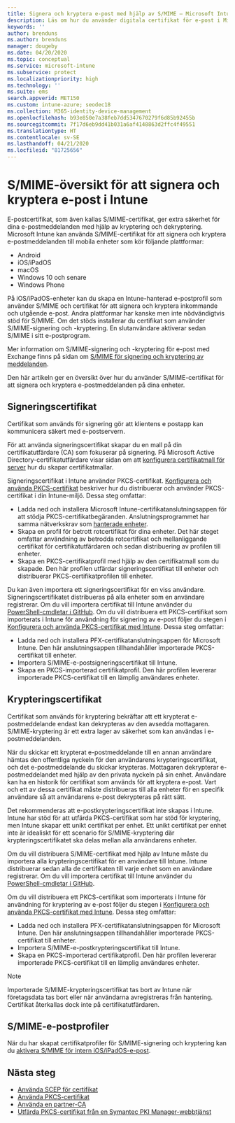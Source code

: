 ```yaml
---
title: Signera och kryptera e-post med hjälp av S/MIME – Microsoft Intune – Azure | Microsoft Docs
description: Läs om hur du använder digitala certifikat för e-post i Microsoft Intune för att signera och kryptera e-postmeddelanden på enheter. De här certifikaten kallas S/MIME och konfigureras med hjälp av enhetskonfigurationsprofiler. Signerings- och krypteringscertifikat använder PKCS, eller privata certifikat, och använder ett anslutningsprogram för att importera certifikat.
keywords: ''
author: brenduns
ms.author: brenduns
manager: dougeby
ms.date: 04/20/2020
ms.topic: conceptual
ms.service: microsoft-intune
ms.subservice: protect
ms.localizationpriority: high
ms.technology: ''
ms.suite: ems
search.appverid: MET150
ms.custom: intune-azure; seodec18
ms.collection: M365-identity-device-management
ms.openlocfilehash: b93e850e7a38feb7dd5347670279f6d85b92455b
ms.sourcegitcommit: 7f17d6eb9dd41b031a6af4148863d2ffc4f49551
ms.translationtype: HT
ms.contentlocale: sv-SE
ms.lasthandoff: 04/21/2020
ms.locfileid: "81725656"
---
```

# <a name="smime-overview-to-sign-and-encrypt-email-in-intune"></a>S/MIME-översikt för att signera och kryptera e-post i Intune

E-postcertifikat, som även kallas S/MIME-certifikat, ger extra säkerhet för dina e-postmeddelanden med hjälp av kryptering och dekryptering. Microsoft Intune kan använda S/MIME-certifikat för att signera och kryptera e-postmeddelanden till mobila enheter som kör följande plattformar:

- Android
- iOS/iPadOS
- macOS
- Windows 10 och senare
- Windows Phone

På iOS/iPadOS-enheter kan du skapa en Intune-hanterad e-postprofil som använder S/MIME och certifikat för att signera och kryptera inkommande och utgående e-post. Andra plattformar har kanske men inte nödvändigtvis stöd för S/MIME. Om det stöds installerar du certifikat som använder S/MIME-signering och -kryptering. En slutanvändare aktiverar sedan S/MIME i sitt e-postprogram.

Mer information om S/MIME-signering och -kryptering för e-post med Exchange finns på sidan om [S/MIME för signering och kryptering av meddelanden](https://docs.microsoft.com/Exchange/policy-and-compliance/smime).

Den här artikeln ger en översikt över hur du använder S/MIME-certifikat för att signera och kryptera e-postmeddelanden på dina enheter.

## <a name="signing-certificates"></a>Signeringscertifikat

Certifikat som används för signering gör att klientens e postapp kan kommunicera säkert med e-postservern.

För att använda signeringscertifikat skapar du en mall på din certifikatutfärdare (CA) som fokuserar på signering. På Microsoft Active Directory-certifikatutfärdare visar sidan om att [konfigurera certifikatmall för server](https://docs.microsoft.com/windows-server/networking/core-network-guide/cncg/server-certs/configure-the-server-certificate-template) hur du skapar certifikatmallar.

Signeringscertifikat i Intune använder PKCS-certifikat. [Konfigurera och använda PKCS-certifikat](certficates-pfx-configure.md) beskriver hur du distribuerar och använder PKCS-certifikat i din Intune-miljö. Dessa steg omfattar:

- Ladda ned och installera Microsoft Intune-certifikatanslutningsappen för att stödja PKCS-certifikatbegäranden. Anslutningsprogrammet har samma nätverkskrav som [hanterade enheter](../fundamentals/intune-endpoints.md#access-for-managed-devices).
- Skapa en profil för betrott rotcertifikat för dina enheter. Det här steget omfattar användning av betrodda rotcertifikat och mellanliggande certifikat för certifikatutfärdaren och sedan distribuering av profilen till enheter.
- Skapa en PKCS-certifikatprofil med hjälp av den certifikatmall som du skapade. Den här profilen utfärdar signeringscertifikat till enheter och distribuerar PKCS-certifikatprofilen till enheter.

Du kan även importera ett signeringscertifikat för en viss användare. Signeringscertifikatet distribueras på alla enheter som en användare registrerar. Om du vill importera certifikat till Intune använder du [PowerShell-cmdletar i GitHub](https://github.com/Microsoft/Intune-Resource-Access). Om du vill distribuera ett PKCS-certifikat som importerats i Intune för användning för signering av e-post följer du stegen i [Konfigurera och använda PKCS-certifikat med Intune](certficates-pfx-configure.md). Dessa steg omfattar:

- Ladda ned och installera PFX-certifikatanslutningsappen för Microsoft Intune. Den här anslutningsappen tillhandahåller importerade PKCS-certifikat till enheter.
- Importera S/MIME-e-postsigneringscertifikat till Intune.
- Skapa en PKCS-importerad certifikatprofil. Den här profilen levererar importerade PKCS-certifikat till en lämplig användares enheter.

## <a name="encryption-certificates"></a>Krypteringscertifikat

Certifikat som används för kryptering bekräftar att ett krypterat e-postmeddelande endast kan dekrypteras av den avsedda mottagaren. S/MIME-kryptering är ett extra lager av säkerhet som kan användas i e-postmeddelanden.

När du skickar ett krypterat e-postmeddelande till en annan användare hämtas den offentliga nyckeln för den användarens krypteringscertifikat, och det e-postmeddelande du skickar krypteras. Mottagaren dekrypterar e-postmeddelandet med hjälp av den privata nyckeln på sin enhet. Användare kan ha en historik för certifikat som används för att kryptera e-post. Vart och ett av dessa certifikat måste distribueras till alla enheter för en specifik användare så att användarens e-post dekrypteras på rätt sätt.

Det rekommenderas att e-postkrypteringscertifikat inte skapas i Intune. Intune har stöd för att utfärda PKCS-certifikat som har stöd för kryptering, men Intune skapar ett unikt certifikat per enhet. Ett unikt certifikat per enhet inte är idealiskt för ett scenario för S/MIME-kryptering där krypteringscertifikatet ska delas mellan alla användarens enheter.

Om du vill distribuera S/MIME-certifikat med hjälp av Intune måste du importera alla krypteringscertifikat för en användare till Intune. Intune distribuerar sedan alla de certifikaten till varje enhet som en användare registrerar. Om du vill importera certifikat till Intune använder du [PowerShell-cmdletar i GitHub](https://github.com/Microsoft/Intune-Resource-Access).

Om du vill distribuera ett PKCS-certifikat som importerats i Intune för användning för kryptering av e-post följer du stegen i [Konfigurera och använda PKCS-certifikat med Intune](certficates-pfx-configure.md). Dessa steg omfattar:

- Ladda ned och installera PFX-certifikatanslutningsappen för Microsoft Intune. Den här anslutningsappen tillhandahåller importerade PKCS-certifikat till enheter.
- Importera S/MIME-e-postkrypteringscertifikat till Intune.
- Skapa en PKCS-importerad certifikatprofil. Den här profilen levererar importerade PKCS-certifikat till en lämplig användares enheter.

 > [!NOTE]
 > Importerade S/MIME-krypteringscertifikat tas bort av Intune när företagsdata tas bort eller när användarna avregistreras från hantering. Certifikat återkallas dock inte på certifikatutfärdaren.

## <a name="smime-email-profiles"></a>S/MIME-e-postprofiler

När du har skapat certifikatprofiler för S/MIME-signering och kryptering kan du [aktivera S/MIME för intern iOS/iPadOS-e-post](../configuration/email-settings-ios.md).

## <a name="next-steps"></a>Nästa steg

- [Använda SCEP för certifikat](certificates-scep-configure.md)
- [Använda PKCS-certifikat](certficates-pfx-configure.md)
- [Använda en partner-CA](certificate-authority-add-scep-overview.md)
- [Utfärda PKCS-certifikat från en Symantec PKI Manager-webbtjänst](certificates-digicert-configure.md)
